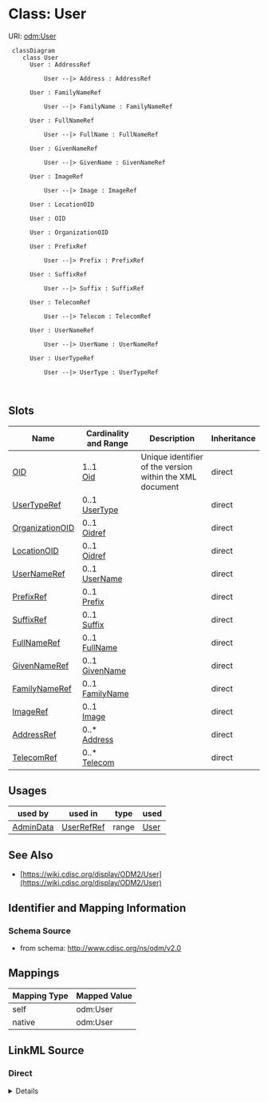 # Class: User



URI: [odm:User](http://www.cdisc.org/ns/odm/v2.0/User)



```mermaid
 classDiagram
    class User
      User : AddressRef
        
          User --|> Address : AddressRef
        
      User : FamilyNameRef
        
          User --|> FamilyName : FamilyNameRef
        
      User : FullNameRef
        
          User --|> FullName : FullNameRef
        
      User : GivenNameRef
        
          User --|> GivenName : GivenNameRef
        
      User : ImageRef
        
          User --|> Image : ImageRef
        
      User : LocationOID
        
      User : OID
        
      User : OrganizationOID
        
      User : PrefixRef
        
          User --|> Prefix : PrefixRef
        
      User : SuffixRef
        
          User --|> Suffix : SuffixRef
        
      User : TelecomRef
        
          User --|> Telecom : TelecomRef
        
      User : UserNameRef
        
          User --|> UserName : UserNameRef
        
      User : UserTypeRef
        
          User --|> UserType : UserTypeRef
        
      
```




<!-- no inheritance hierarchy -->


## Slots

| Name | Cardinality and Range | Description | Inheritance |
| ---  | --- | --- | --- |
| [OID](OID.md) | 1..1 <br/> [Oid](Oid.md) | Unique identifier of the version within the XML document | direct |
| [UserTypeRef](UserTypeRef.md) | 0..1 <br/> [UserType](UserType.md) |  | direct |
| [OrganizationOID](OrganizationOID.md) | 0..1 <br/> [Oidref](Oidref.md) |  | direct |
| [LocationOID](LocationOID.md) | 0..1 <br/> [Oidref](Oidref.md) |  | direct |
| [UserNameRef](UserNameRef.md) | 0..1 <br/> [UserName](UserName.md) |  | direct |
| [PrefixRef](PrefixRef.md) | 0..1 <br/> [Prefix](Prefix.md) |  | direct |
| [SuffixRef](SuffixRef.md) | 0..1 <br/> [Suffix](Suffix.md) |  | direct |
| [FullNameRef](FullNameRef.md) | 0..1 <br/> [FullName](FullName.md) |  | direct |
| [GivenNameRef](GivenNameRef.md) | 0..1 <br/> [GivenName](GivenName.md) |  | direct |
| [FamilyNameRef](FamilyNameRef.md) | 0..1 <br/> [FamilyName](FamilyName.md) |  | direct |
| [ImageRef](ImageRef.md) | 0..1 <br/> [Image](Image.md) |  | direct |
| [AddressRef](AddressRef.md) | 0..* <br/> [Address](Address.md) |  | direct |
| [TelecomRef](TelecomRef.md) | 0..* <br/> [Telecom](Telecom.md) |  | direct |





## Usages

| used by | used in | type | used |
| ---  | --- | --- | --- |
| [AdminData](AdminData.md) | [UserRefRef](UserRefRef.md) | range | [User](User.md) |






## See Also

* [https://wiki.cdisc.org/display/ODM2/User](https://wiki.cdisc.org/display/ODM2/User)

## Identifier and Mapping Information







### Schema Source


* from schema: http://www.cdisc.org/ns/odm/v2.0





## Mappings

| Mapping Type | Mapped Value |
| ---  | ---  |
| self | odm:User |
| native | odm:User |





## LinkML Source

<!-- TODO: investigate https://stackoverflow.com/questions/37606292/how-to-create-tabbed-code-blocks-in-mkdocs-or-sphinx -->

### Direct

<details>
```yaml
name: User
from_schema: http://www.cdisc.org/ns/odm/v2.0
see_also:
- https://wiki.cdisc.org/display/ODM2/User
slots:
- OID
- UserTypeRef
- OrganizationOID
- LocationOID
- UserNameRef
- PrefixRef
- SuffixRef
- FullNameRef
- GivenNameRef
- FamilyNameRef
- ImageRef
- AddressRef
- TelecomRef
slot_usage:
  OID:
    name: OID
    domain_of:
    - Study
    - MetaDataVersion
    - Standard
    - ValueListDef
    - WhereClauseDef
    - StudyEventGroupDef
    - StudyEventDef
    - ItemGroupDef
    - ItemDef
    - CodeList
    - MethodDef
    - ConditionDef
    - CommentDef
    - StudyIndication
    - StudyIntervention
    - StudyObjective
    - StudyEndPoint
    - StudyTargetPopulation
    - StudyEstimand
    - Arm
    - Epoch
    - StudyParameter
    - StudyTiming
    - TransitionTimingConstraint
    - AbsoluteTimingConstraint
    - RelativeTimingConstraint
    - DurationTimingConstraint
    - WorkflowDef
    - Transition
    - Branching
    - Criterion
    - ExceptionEvent
    - User
    - Organization
    - Location
    - SignatureDef
    - Query
    range: oid
    required: true
  UserTypeRef:
    name: UserTypeRef
    domain_of:
    - User
    range: UserType
  OrganizationOID:
    name: OrganizationOID
    domain_of:
    - User
    - Location
    range: oidref
  LocationOID:
    name: LocationOID
    domain_of:
    - User
    - Organization
    - SiteRef
    - LocationRef
    range: oidref
  UserNameRef:
    name: UserNameRef
    domain_of:
    - User
    range: UserName
    maximum_cardinality: 1
  PrefixRef:
    name: PrefixRef
    domain_of:
    - User
    range: Prefix
    maximum_cardinality: 1
  SuffixRef:
    name: SuffixRef
    domain_of:
    - User
    range: Suffix
    maximum_cardinality: 1
  FullNameRef:
    name: FullNameRef
    domain_of:
    - User
    range: FullName
    maximum_cardinality: 1
  GivenNameRef:
    name: GivenNameRef
    domain_of:
    - User
    range: GivenName
    maximum_cardinality: 1
  FamilyNameRef:
    name: FamilyNameRef
    domain_of:
    - User
    range: FamilyName
    maximum_cardinality: 1
  ImageRef:
    name: ImageRef
    domain_of:
    - User
    range: Image
    maximum_cardinality: 1
  AddressRef:
    name: AddressRef
    multivalued: true
    domain_of:
    - User
    - Organization
    - Location
    range: Address
    inlined: true
    inlined_as_list: true
  TelecomRef:
    name: TelecomRef
    multivalued: true
    domain_of:
    - User
    - Organization
    - Location
    range: Telecom
    inlined: true
    inlined_as_list: true
class_uri: odm:User

```
</details>

### Induced

<details>
```yaml
name: User
from_schema: http://www.cdisc.org/ns/odm/v2.0
see_also:
- https://wiki.cdisc.org/display/ODM2/User
slot_usage:
  OID:
    name: OID
    domain_of:
    - Study
    - MetaDataVersion
    - Standard
    - ValueListDef
    - WhereClauseDef
    - StudyEventGroupDef
    - StudyEventDef
    - ItemGroupDef
    - ItemDef
    - CodeList
    - MethodDef
    - ConditionDef
    - CommentDef
    - StudyIndication
    - StudyIntervention
    - StudyObjective
    - StudyEndPoint
    - StudyTargetPopulation
    - StudyEstimand
    - Arm
    - Epoch
    - StudyParameter
    - StudyTiming
    - TransitionTimingConstraint
    - AbsoluteTimingConstraint
    - RelativeTimingConstraint
    - DurationTimingConstraint
    - WorkflowDef
    - Transition
    - Branching
    - Criterion
    - ExceptionEvent
    - User
    - Organization
    - Location
    - SignatureDef
    - Query
    range: oid
    required: true
  UserTypeRef:
    name: UserTypeRef
    domain_of:
    - User
    range: UserType
  OrganizationOID:
    name: OrganizationOID
    domain_of:
    - User
    - Location
    range: oidref
  LocationOID:
    name: LocationOID
    domain_of:
    - User
    - Organization
    - SiteRef
    - LocationRef
    range: oidref
  UserNameRef:
    name: UserNameRef
    domain_of:
    - User
    range: UserName
    maximum_cardinality: 1
  PrefixRef:
    name: PrefixRef
    domain_of:
    - User
    range: Prefix
    maximum_cardinality: 1
  SuffixRef:
    name: SuffixRef
    domain_of:
    - User
    range: Suffix
    maximum_cardinality: 1
  FullNameRef:
    name: FullNameRef
    domain_of:
    - User
    range: FullName
    maximum_cardinality: 1
  GivenNameRef:
    name: GivenNameRef
    domain_of:
    - User
    range: GivenName
    maximum_cardinality: 1
  FamilyNameRef:
    name: FamilyNameRef
    domain_of:
    - User
    range: FamilyName
    maximum_cardinality: 1
  ImageRef:
    name: ImageRef
    domain_of:
    - User
    range: Image
    maximum_cardinality: 1
  AddressRef:
    name: AddressRef
    multivalued: true
    domain_of:
    - User
    - Organization
    - Location
    range: Address
    inlined: true
    inlined_as_list: true
  TelecomRef:
    name: TelecomRef
    multivalued: true
    domain_of:
    - User
    - Organization
    - Location
    range: Telecom
    inlined: true
    inlined_as_list: true
attributes:
  OID:
    name: OID
    description: Unique identifier of the version within the XML document.
    from_schema: http://www.cdisc.org/ns/odm/v2.0
    rank: 1000
    identifier: true
    alias: OID
    owner: User
    domain_of:
    - Study
    - MetaDataVersion
    - Standard
    - ValueListDef
    - WhereClauseDef
    - StudyEventGroupDef
    - StudyEventDef
    - ItemGroupDef
    - ItemDef
    - CodeList
    - MethodDef
    - ConditionDef
    - CommentDef
    - StudyIndication
    - StudyIntervention
    - StudyObjective
    - StudyEndPoint
    - StudyTargetPopulation
    - StudyEstimand
    - Arm
    - Epoch
    - StudyParameter
    - StudyTiming
    - TransitionTimingConstraint
    - AbsoluteTimingConstraint
    - RelativeTimingConstraint
    - DurationTimingConstraint
    - WorkflowDef
    - Transition
    - Branching
    - Criterion
    - ExceptionEvent
    - User
    - Organization
    - Location
    - SignatureDef
    - Query
    range: oid
    required: true
  UserTypeRef:
    name: UserTypeRef
    from_schema: http://www.cdisc.org/ns/odm/v2.0
    rank: 1000
    alias: UserTypeRef
    owner: User
    domain_of:
    - User
    range: UserType
  OrganizationOID:
    name: OrganizationOID
    from_schema: http://www.cdisc.org/ns/odm/v2.0
    rank: 1000
    alias: OrganizationOID
    owner: User
    domain_of:
    - User
    - Location
    range: oidref
  LocationOID:
    name: LocationOID
    from_schema: http://www.cdisc.org/ns/odm/v2.0
    rank: 1000
    alias: LocationOID
    owner: User
    domain_of:
    - User
    - Organization
    - SiteRef
    - LocationRef
    range: oidref
  UserNameRef:
    name: UserNameRef
    from_schema: http://www.cdisc.org/ns/odm/v2.0
    rank: 1000
    alias: UserNameRef
    owner: User
    domain_of:
    - User
    range: UserName
    maximum_cardinality: 1
  PrefixRef:
    name: PrefixRef
    from_schema: http://www.cdisc.org/ns/odm/v2.0
    rank: 1000
    alias: PrefixRef
    owner: User
    domain_of:
    - User
    range: Prefix
    maximum_cardinality: 1
  SuffixRef:
    name: SuffixRef
    from_schema: http://www.cdisc.org/ns/odm/v2.0
    rank: 1000
    alias: SuffixRef
    owner: User
    domain_of:
    - User
    range: Suffix
    maximum_cardinality: 1
  FullNameRef:
    name: FullNameRef
    from_schema: http://www.cdisc.org/ns/odm/v2.0
    rank: 1000
    alias: FullNameRef
    owner: User
    domain_of:
    - User
    range: FullName
    maximum_cardinality: 1
  GivenNameRef:
    name: GivenNameRef
    from_schema: http://www.cdisc.org/ns/odm/v2.0
    rank: 1000
    alias: GivenNameRef
    owner: User
    domain_of:
    - User
    range: GivenName
    maximum_cardinality: 1
  FamilyNameRef:
    name: FamilyNameRef
    from_schema: http://www.cdisc.org/ns/odm/v2.0
    rank: 1000
    alias: FamilyNameRef
    owner: User
    domain_of:
    - User
    range: FamilyName
    maximum_cardinality: 1
  ImageRef:
    name: ImageRef
    from_schema: http://www.cdisc.org/ns/odm/v2.0
    rank: 1000
    alias: ImageRef
    owner: User
    domain_of:
    - User
    range: Image
    maximum_cardinality: 1
  AddressRef:
    name: AddressRef
    from_schema: http://www.cdisc.org/ns/odm/v2.0
    rank: 1000
    multivalued: true
    alias: AddressRef
    owner: User
    domain_of:
    - User
    - Organization
    - Location
    range: Address
    inlined: true
    inlined_as_list: true
  TelecomRef:
    name: TelecomRef
    from_schema: http://www.cdisc.org/ns/odm/v2.0
    rank: 1000
    multivalued: true
    alias: TelecomRef
    owner: User
    domain_of:
    - User
    - Organization
    - Location
    range: Telecom
    inlined: true
    inlined_as_list: true
class_uri: odm:User

```
</details>